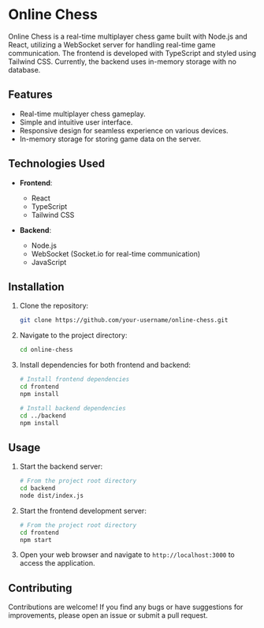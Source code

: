  

# Online Chess

Online Chess is a real-time multiplayer chess game built with Node.js and React, utilizing a WebSocket server for handling real-time game communication. The frontend is developed with TypeScript and styled using Tailwind CSS. Currently, the backend uses in-memory storage with no database.

## Features

- Real-time multiplayer chess gameplay.
- Simple and intuitive user interface.
- Responsive design for seamless experience on various devices.
- In-memory storage for storing game data on the server.

## Technologies Used

- **Frontend**:
  - React
  - TypeScript
  - Tailwind CSS

- **Backend**:
  - Node.js
  - WebSocket (Socket.io for real-time communication)
  - JavaScript

## Installation

1. Clone the repository:

   ```bash
   git clone https://github.com/your-username/online-chess.git
   ```

2. Navigate to the project directory:

   ```bash
   cd online-chess
   ```

3. Install dependencies for both frontend and backend:

   ```bash
   # Install frontend dependencies
   cd frontend
   npm install

   # Install backend dependencies
   cd ../backend
   npm install
   ```

## Usage

1. Start the backend server:

   ```bash
   # From the project root directory
   cd backend
   node dist/index.js
   ```

2. Start the frontend development server:

   ```bash
   # From the project root directory
   cd frontend
   npm start
   ```

3. Open your web browser and navigate to `http://localhost:3000` to access the application.

## Contributing

Contributions are welcome! If you find any bugs or have suggestions for improvements, please open an issue or submit a pull request.
 